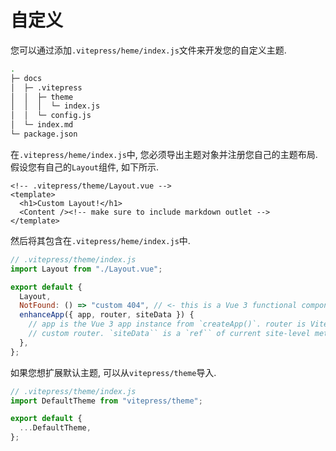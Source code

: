 # 自定义

您可以通过添加`.vitepress/heme/index.js`文件来开发您的自定义主题.

```bash
.
├─ docs
│  ├─ .vitepress
│  │  ├─ theme
│  │  │  └─ index.js
│  │  └─ config.js
│  └─ index.md
└─ package.json
```

在`.vitepress/heme/index.js`中, 您必须导出主题对象并注册您自己的主题布局. 假设您有自己的`Layout`组件, 如下所示.

```vue
<!-- .vitepress/theme/Layout.vue -->
<template>
  <h1>Custom Layout!</h1>
  <Content /><!-- make sure to include markdown outlet -->
</template>
```

然后将其包含在`.vitepress/heme/index.js`中.

```js
// .vitepress/theme/index.js
import Layout from "./Layout.vue";

export default {
  Layout,
  NotFound: () => "custom 404", // <- this is a Vue 3 functional component
  enhanceApp({ app, router, siteData }) {
    // app is the Vue 3 app instance from `createApp()`. router is VitePress'
    // custom router. `siteData`` is a `ref`` of current site-level metadata.
  },
};
```

如果您想扩展默认主题, 可以从`vitepress/theme`导入.

```js
// .vitepress/theme/index.js
import DefaultTheme from "vitepress/theme";

export default {
  ...DefaultTheme,
};
```
